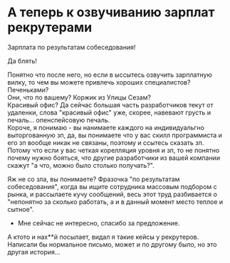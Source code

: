 # А теперь к озвучиванию зарплат рекрутерами

Зарплата по результатам собеседования!

Да блять!  

Понятно что после него, но если в ыссытесь озвучить зарплатную вилку, то чем вы можете привлечь хороших специалистов?  
Печеньками?  
Они, что по вашему? Коржик из Улицы Сезам?  
Красивый офис? Да сейчас большая часть разработчиков текут от удаленки, слова "красивый офис" уже, скорее, навевают грусть и печаль... опенспейсовую печаль.  
Короче, я понимаю - вы нанимаете каждого на индивидуальгно выторгованную зп, да, вы понимаете что у вас скилл программиста и его зп вообще никак не связаны, поэтому и ссытесь сказать зп.  
Потому что если у вас четкая корелляция уровня и зп, то не понятно почему нужно бояться, что другие разработчики из вашей компании скажут "а что, можно было столько получать?".  

Яж не со зла, вы понимаете?
Фразочка "по результатам собеседования", когда вы ищите сотрудника массовым подбором с рынка, и рассылаете кучу сообщений, весь этот труд разбивается о "непонятно за сколько работать, а и в данный момент место теплое и сытное".  
- Мне сейчас не интересно, спасибо за предложение.

А ктото и нах**й посылает, видал я такие кейсы у рекрутеров.  
Написали бы нормальное письмо, может и по другому было, но это другая история...